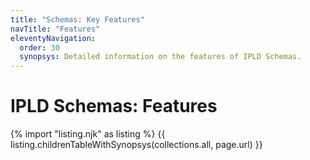 ```yaml
---
title: "Schemas: Key Features"
navTitle: "Features"
eleventyNavigation:
  order: 30
  synopsys: Detailed information on the features of IPLD Schemas.
---
```


IPLD Schemas: Features
======================

{% import "listing.njk" as listing %}
{{ listing.childrenTableWithSynopsys(collections.all, page.url) }}
